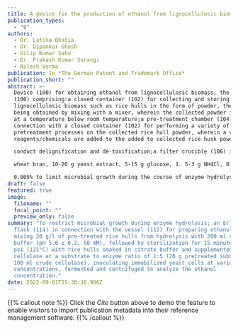 ```yaml
---
title: A device for the production of ethanol from lignocellulosic biomass
publication_types:
  - "8"
authors:
  - Dr. Latika Bhatia
  - Dr. Dipankar Ghosh
  - Dilip Kumar Sahu
  - Dr. Prakash Kumar Sarangi
  - Nilesh Verma
publication: In *The German Patent and Trademark Office*
publication_short: ""
abstract: >-
  Device (100) for obtaining ethanol from lignocellulosic biomass, the device
  (100) comprising:a closed container (102) for collecting and storing the
  lignocellulosic biomass such as rice hulls in the form of powder, the powder
  being obtained by mixing with a mixer, wherein the collected powder is stored
  at a temperature below room temperature;a pre-treatment chamber (104) in
  connection with a closed container (102) for performing a variety of
  pretreatment processes on the collected rice hull powder, wherein a variety of
  reagents/chemicals are added to the added to collected rice husk powder to

  conduct delignification and de-toxification;a filter crucible (106) in communication with the pre-treatment chamber (104) for collecting and filtering the pretreated rice husk after washing with distilled water under suction and drying at 30-40°C; an enzyme extraction flask (108) in connection ung with the pretreatment chamber (104) for the extraction of crude cellulase enzyme from Trichoderma reesei, the extraction being carried out by adding (per liter) 40-50 g

  wheat bran, 10-20 g yeast extract, 5-15 g glucose, 1. 5-3 g NH4Cl, 0.5 g thiamine hydrochloride, 2.0 g K2HPO4, 0.5 g MgSO4.7H2O, 0.1 g CaCl2 and 0.5 g KCl, wherein Trichoderma reesei is incubated and centrifuged to produce a supernatant which is a source of enzyme;a test tube (110) in Connection to the flask (108), mixing 0.5 to 2 ml of 0.05 M sodium citrate pH 4.8 with 0.5 ml of the enzyme to prepare a second solution, placing a strip of filter paper in the test tube and leaving it in for 60 minutes a water bath at 50°C, after 60 minutes the test tube is taken out and the amount of sugars released by the cellulase is determined using the dinitrosalicylic acid (DNA) method;a vessel (112) in connection with the enzyme extraction co lben (108) and the test tube (110) for the enzymatic hydrolysis of 200-400 g of native and delignified rice husk (ie 2% nitric acid (HNO3), 10% HNO3, 2% sodium hydroxide (NaOH) and 10% NaOH), the rice hulls are soaked in a citrate buffer for 1-5 hours prior to addition of the prepared enzymes, with sodium azide being added at a concentration of

  0.005% to limit microbial growth during the course of enzyme hydrolysis; andan Erlenmeyer flask (114) in connection with the vessel (112) for preparing ethanol by mixing 20 g/l of pre-treated rice hulls from hydrolysis with 200 ml of citrate buffer (pH 5.0 ± 0.2, 50 mM), followed by sterilization for 15 minutes at 15 psi (121°C) with rice hulls soaked in citrate buffer and supplemented with cellulase at a substrate to enzyme ratio of 1:5 (20 g pretreated substrate: 100 ml crude cellulase), inoculating immobilized yeast cells at various concentrations , fermented and centrifuged to analyze the ethanol concentration.
draft: false
featured: true
image:
  filename: ""
  focal_point: ""
  preview_only: false
summary: "To restrict microbial growth during enzyme hydrolysis; an Erlenmeyer
  flask (114) in connection with the vessel (112) for preparing ethanol by
  mixing 20 g/l of pre-treated rice hulls from hydrolysis with 200 ml of citrate
  buffer (pH 5.0 ± 0.2, 50 mM), followed by sterilization for 15 minutes at 15
  psi (121°C) with rice hulls soaked in citrate buffer and supplemented with
  cellulase at a substrate to enzyme ratio of 1:5 (20 g pretreated substrate:
  100 ml crude cellulase), inoculating immobilized yeast cells at various
  concentrations, fermented and centrifuged to analyze the ethanol
  concentration."
date: 2022-09-01T15:30:30.986Z
---
```

{{% callout note %}}
Click the *Cite* button above to demo the feature to enable visitors to import publication metadata into their reference management software.
{{% /callout %}}